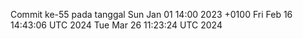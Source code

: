 Commit ke-55 pada tanggal Sun Jan 01 14:00 2023 +0100
Fri Feb 16 14:43:06 UTC 2024
Tue Mar 26 11:23:24 UTC 2024
